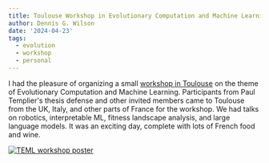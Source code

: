 ```yaml
---
title: Toulouse Workshop in Evolutionary Computation and Machine Learning
author: Dennis G. Wilson
date: '2024-04-23'
tags:
  - evolution
  - workshop
  - personal
---
```


I had the pleasure of organizing a small [workshop in Toulouse](https://d9w.github.io/TEML/) on the theme of Evolutionary Computation and Machine Learning. Participants from Paul Templier's thesis defense and other invited members came to Toulouse from the UK, Italy, and other parts of France for the workshop. We had talks on robotics, interpretable ML, fitness landscape analysis, and large language models. It was an exciting day, complete with lots of French food and wine.

[![TEML workshop poster](https://d9w.github.io/TEML/TEML.png)](https://d9w.github.io/TEML/)
